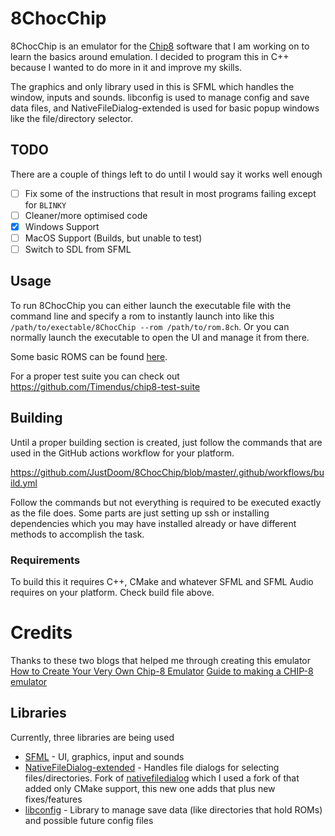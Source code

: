 # 8ChocChip

8ChocChip is an emulator for the [Chip8](https://en.wikipedia.org/wiki/CHIP-8) software that I am working on to learn the basics around emulation. 
I decided to program this in C++ because I wanted to do more in it and improve my skills.

The graphics and only library used in this is SFML which handles the window, inputs and sounds. 
libconfig is used to manage config and save data files, and NativeFileDialog-extended is used for basic popup windows like the file/directory selector.

## TODO

There are a couple of things left to do until I would say it works well enough
- [ ] Fix some of the instructions that result in most programs failing except for `BLINKY`
- [ ] Cleaner/more optimised code
- [x] Windows Support
- [ ] MacOS Support (Builds, but unable to test)
- [ ] Switch to SDL from SFML

## Usage

To run 8ChocChip you can either launch the executable file with the command line and specify a rom to instantly launch into like this `/path/to/exectable/8ChocChip --rom /path/to/rom.8ch`. 
Or you can normally launch the executable to open the UI and manage it from there.

Some basic ROMS can be found [here](https://github.com/ericgrandt/chip8-emulator/tree/master/roms).

For a proper test suite you can check out https://github.com/Timendus/chip8-test-suite

## Building

Until a proper building section is created, just follow the commands that are used in the GitHub actions workflow for your platform.

https://github.com/JustDoom/8ChocChip/blob/master/.github/workflows/build.yml

Follow the commands but not everything is required to be executed exactly as the file does.
Some parts are just setting up ssh or installing dependencies which you may have installed already or have different methods to accomplish the task.

### Requirements

To build this it requires C++, CMake and whatever SFML and SFML Audio requires on your platform. Check build file above.

# Credits

Thanks to these two blogs that helped me through creating this emulator
[How to Create Your Very Own Chip-8 Emulator](https://www.freecodecamp.org/news/creating-your-very-own-chip-8-emulator/)
[Guide to making a CHIP-8 emulator ](https://tobiasvl.github.io/blog/write-a-chip-8-emulator/)

## Libraries

Currently, three libraries are being used
- [SFML](https://github.com/SFML/SFML) - UI, graphics, input and sounds
- [NativeFileDialog-extended](https://github.com/btzy/nativefiledialog-extended) - Handles file dialogs for selecting files/directories. Fork of [nativefiledialog](https://github.com/mlabbe/nativefiledialog) which I used a fork of that added only CMake support, this new one adds that plus new fixes/features
- [libconfig](https://github.com/hyperrealm/libconfig) - Library to manage save data (like directories that hold ROMs) and possible future config files
